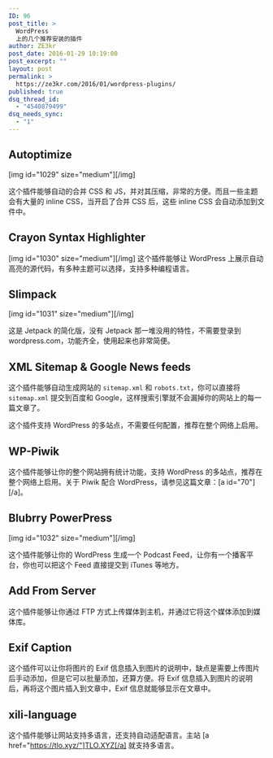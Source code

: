 ```yaml
---
ID: 96
post_title: >
  WordPress
  上的几个推荐安装的插件
author: ZE3kr
post_date: 2016-01-29 10:19:00
post_excerpt: ""
layout: post
permalink: >
  https://ze3kr.com/2016/01/wordpress-plugins/
published: true
dsq_thread_id:
  - "4540879499"
dsq_needs_sync:
  - "1"
---
```

## Autoptimize

[img id="1029" size="medium"][/img]

这个插件能够自动的合并 CSS 和 JS，并对其压缩，非常<!--more-->的方便。而且一些主题会有大量的 inline CSS，当开启了合并 CSS 后，这些 inline CSS 会自动添加到文件中。

## Crayon Syntax Highlighter

[img id="1030" size="medium"][/img]
这个插件能够让 WordPress 上展示自动高亮的源代码，有多种主题可以选择，支持多种编程语言。

## Slimpack

[img id="1031" size="medium"][/img]

这是 Jetpack 的简化版，没有 Jetpack 那一堆没用的特性，不需要登录到 wordpress.com，功能齐全，使用起来也非常简便。

## XML Sitemap &amp; Google News feeds

这个插件能够自动生成网站的 `sitemap.xml` 和 `robots.txt`，你可以直接将 `sitemap.xml` 提交到百度和 Google，这样搜索引擎就不会漏掉你的网站上的每一篇文章了。

这个插件支持 WordPress 的多站点，不需要任何配置，推荐在整个网络上启用。

## WP-Piwik

这个插件能够让你的整个网站拥有统计功能，支持 WordPress 的多站点，推荐在整个网络上启用。关于 Piwik 配合 WordPress，请参见这篇文章：[a id="70"][/a]。

## Blubrry PowerPress

[img id="1032" size="medium"][/img]

这个插件能够让你的 WordPress 生成一个 Podcast Feed，让你有一个播客平台，你也可以把这个 Feed 直接提交到 iTunes 等地方。

## Add From Server

这个插件能够让你通过 FTP 方式上传媒体到主机，并通过它将这个媒体添加到媒体库。

## Exif Caption

这个插件可以让你将图片的 Exif 信息插入到图片的说明中，缺点是需要上传图片后手动添加，但是它可以批量添加，还算方便。将 Exif 信息插入到图片的说明后，再将这个图片插入到文章中，Exif 信息就能够显示在文章中。

## xili-language

这个插件能够让网站支持多语言，还支持自动适配语言。主站 [a href="https://tlo.xyz/"]TLO.XYZ[/a] 就支持多语言。
